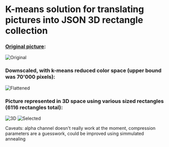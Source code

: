 # K-means solution for translating pictures into JSON 3D rectangle collection

### [Original picture](https://commons.wikimedia.org/wiki/Landscape#/media/File:Che_ne_saj.jpg):
![Original](https://upload.wikimedia.org/wikipedia/commons/thumb/e/e3/Che_ne_saj.jpg/640px-Che_ne_saj.jpg?download)

### Downscaled, with k-means reduced color space (upper bound was 70'000 pixels):
![Flattened](https://i.imgur.com/WG1mV4R.jpg)

### Picture represented in 3D space using various sized rectangles (6116 rectangles total):
![3D](https://i.imgur.com/m7KQXye.png) ![Selected](https://i.imgur.com/YhRLuDw.png)

Caveats: alpha channel doesn't really work at the moment, compression parameters are a guesswork, could be improved using simmulated annealing